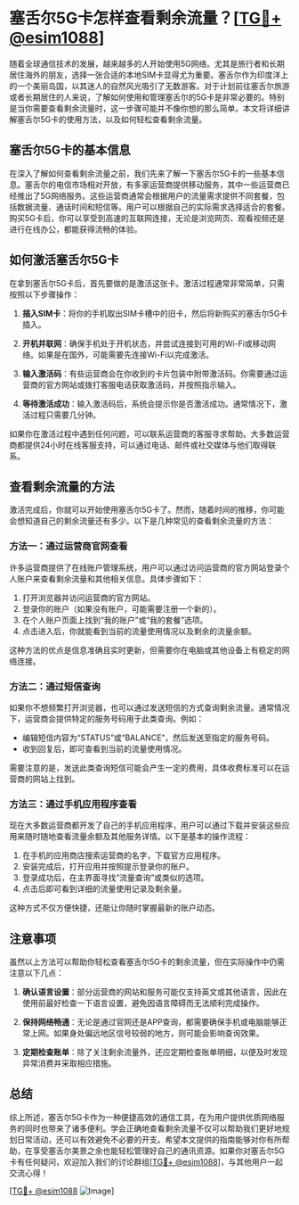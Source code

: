 # 塞舌尔5G卡怎样查看剩余流量？[[TG💪+ @esim1088](https://t.me/s/esim1088)]

随着全球通信技术的发展，越来越多的人开始使用5G网络。尤其是旅行者和长期居住海外的朋友，选择一张合适的本地SIM卡显得尤为重要。塞舌尔作为印度洋上的一个美丽岛国，以其迷人的自然风光吸引了无数游客。对于计划前往塞舌尔旅游或者长期居住的人来说，了解如何使用和管理塞舌尔的5G卡是非常必要的。特别是当你需要查看剩余流量时，这一步骤可能并不像你想的那么简单。本文将详细讲解塞舌尔5G卡的使用方法，以及如何轻松查看剩余流量。

## 塞舌尔5G卡的基本信息

在深入了解如何查看剩余流量之前，我们先来了解一下塞舌尔5G卡的一些基本信息。塞舌尔的电信市场相对开放，有多家运营商提供移动服务，其中一些运营商已经推出了5G网络服务。这些运营商通常会根据用户的流量需求提供不同套餐，包括数据流量、通话时间和短信等。用户可以根据自己的实际需求选择适合的套餐。购买5G卡后，你可以享受到高速的互联网连接，无论是浏览网页、观看视频还是进行在线办公，都能获得流畅的体验。

## 如何激活塞舌尔5G卡

在拿到塞舌尔5G卡后，首先要做的是激活这张卡。激活过程通常非常简单，只需按照以下步骤操作：

1. **插入SIM卡**：将你的手机取出SIM卡槽中的旧卡，然后将新购买的塞舌尔5G卡插入。
   
2. **开机并联网**：确保手机处于开机状态，并尝试连接到可用的Wi-Fi或移动网络。如果是在国外，可能需要先连接Wi-Fi以完成激活。

3. **输入激活码**：有些运营商会在你收到的卡片包装中附带激活码。你需要通过运营商的官方网站或拨打客服电话获取激活码，并按照指示输入。

4. **等待激活成功**：输入激活码后，系统会提示你是否激活成功。通常情况下，激活过程只需要几分钟。

如果你在激活过程中遇到任何问题，可以联系运营商的客服寻求帮助。大多数运营商都提供24小时在线客服支持，可以通过电话、邮件或社交媒体与他们取得联系。

## 查看剩余流量的方法

激活完成后，你就可以开始使用塞舌尔5G卡了。然而，随着时间的推移，你可能会想知道自己的剩余流量还有多少。以下是几种常见的查看剩余流量的方法：

### 方法一：通过运营商官网查看

许多运营商提供了在线账户管理系统，用户可以通过访问运营商的官方网站登录个人账户来查看剩余流量和其他相关信息。具体步骤如下：

1. 打开浏览器并访问运营商的官方网站。
2. 登录你的账户（如果没有账户，可能需要注册一个新的）。
3. 在个人账户页面上找到“我的账户”或“我的套餐”选项。
4. 点击进入后，你就能看到当前的流量使用情况以及剩余的流量余额。

这种方法的优点是信息准确且实时更新，但需要你在电脑或其他设备上有稳定的网络连接。

### 方法二：通过短信查询

如果你不想频繁打开浏览器，也可以通过发送短信的方式查询剩余流量。通常情况下，运营商会提供特定的服务号码用于此类查询。例如：

- 编辑短信内容为“STATUS”或“BALANCE”，然后发送至指定的服务号码。
- 收到回复后，即可查看到当前的流量使用情况。

需要注意的是，发送此类查询短信可能会产生一定的费用，具体收费标准可以在运营商的网站上找到。

### 方法三：通过手机应用程序查看

现在大多数运营商都开发了自己的手机应用程序，用户可以通过下载并安装这些应用来随时随地查看流量余额及其他服务详情。以下是基本的操作流程：

1. 在手机的应用商店搜索运营商的名字，下载官方应用程序。
2. 安装完成后，打开应用并按照提示登录你的账户。
3. 登录成功后，在主界面寻找“流量查询”或类似的选项。
4. 点击后即可看到详细的流量使用记录及剩余量。

这种方式不仅方便快捷，还能让你随时掌握最新的账户动态。

## 注意事项

虽然以上方法可以帮助你轻松查看塞舌尔5G卡的剩余流量，但在实际操作中仍需注意以下几点：

1. **确认语言设置**：部分运营商的网站和服务可能仅支持英文或其他语言，因此在使用前最好检查一下语言设置，避免因语言障碍而无法顺利完成操作。
   
2. **保持网络畅通**：无论是通过官网还是APP查询，都需要确保手机或电脑能够正常上网。如果身处偏远地区信号较弱的地方，则可能会影响查询效果。

3. **定期检查账单**：除了关注剩余流量外，还应定期检查账单明细，以便及时发现异常消费并采取相应措施。

## 总结

综上所述，塞舌尔5G卡作为一种便捷高效的通信工具，在为用户提供优质网络服务的同时也带来了诸多便利。学会正确地查看剩余流量不仅可以帮助我们更好地规划日常活动，还可以有效避免不必要的开支。希望本文提供的指南能够对你有所帮助，在享受塞舌尔美景之余也能轻松管理好自己的通讯资源。如果你对塞舌尔5G卡有任何疑问，欢迎加入我们的讨论群组[[TG💪+ @esim1088](https://t.me/s/esim1088)]，与其他用户一起交流心得！

[[TG💪+ @esim1088](https://t.me/s/esim1088) ![Image](https://i.postimg.cc/4NQfJmqS/Snipaste-2025-05-13-00-14-12.png)]
